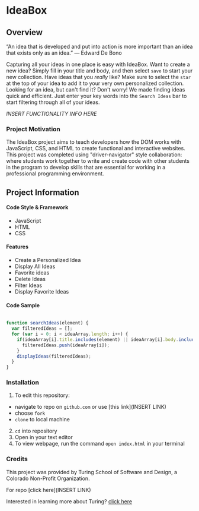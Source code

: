 # IdeaBox

## Overview

“An idea that is developed and put into action is more important than an idea that exists only as an idea.”
 ― Edward De Bono

Capturing all your ideas in one place is easy with IdeaBox. Want to create a new idea? Simply fill in your title and body, and then select `save` to start your new collection. Have ideas that you *really* like? Make sure to select the `star` at the top of your idea to add it to your very own personalized collection. Looking for an idea, but can't find it? Don't worry! We made finding ideas quick and efficient. Just enter your key words into the `Search Ideas` bar to start filtering through all of your ideas.

*INSERT FUNCTIONALITY INFO HERE*

### Project Motivation

The IdeaBox project aims to teach developers how the DOM works with JavaScript, CSS, and HTML to create functional and interactive websites. This project was completed using "driver-navigator" style collaboration: where students work together to write and create code with other students in the program to develop skills that are essential for working in a professional programming environment.


## Project Information
#### Code Style & Framework
* JavaScript
* HTML
* CSS

#### Features
* Create a Personalized Idea
* Display All Ideas
* Favorite ideas
* Delete Ideas
* Filter Ideas
* Display Favorite Ideas

#### Code Sample

```javascript

function searchIdeas(element) {
  var filteredIdeas = [];
  for (var i = 0; i < ideaArray.length; i++) {
    if(ideaArray[i].title.includes(element) || ideaArray[i].body.includes(element)) {
      filteredIdeas.push(ideaArray[i]);
    }
    displayIdeas(filteredIdeas);
  }
}
```

### Installation

1. To edit this repository:
  * navigate to repo on `github.com` or use [this link](INSERT LINK)
  * choose `fork`
  * `clone` to local machine
2. `cd` into repository
3. Open in your text editor
4. To view webpage, run the command `open index.html` in your terminal

### Credits

This project was provided by Turing School of Software and Design, a Colorado Non-Profit Organization.

For repo [click here](INSERT LINK)

Interested in learning more about Turing? [click here](https://turing.edu/)
